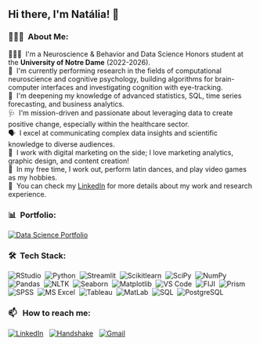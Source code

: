 ## Hi there, I'm Natália! 👋

### 👩🏽‍💻 &nbsp;About Me:

👩🏽‍🎓 &nbsp;I'm a Neuroscience & Behavior and Data Science Honors student at the **University of Notre Dame** (2022-2026).\
🧠 &nbsp;I'm currently performing research in the fields of computational neuroscience and cognitive psychology, building algorithms for brain-computer interfaces and investigating cognition with eye-tracking.\
🌱 &nbsp;I'm deepening my knowledge of advanced statistics, SQL, time series forecasting, and business analytics.\
🩺 &nbsp;I'm mission-driven and passionate about leveraging data to create positive change, especially within the healthcare sector.\
🗣️ &nbsp;I excel at communicating complex data insights and scientific knowledge to diverse audiences.\
📱 &nbsp;I work with digital marketing on the side; I love marketing analytics, graphic design, and content creation!\
👾 &nbsp;In my free time, I work out, perform latin dances, and play video games as my hobbies.\
📄 &nbsp;You can check my [LinkedIn](https://www.linkedin.com/in/naraujodc/) for more details about my work and research experience.

### 📊 &nbsp;Portfolio:
<a href="https://github.com/naraujodc/ARAUJO_Data_Science_Portfolio"><img alt="Data Science Portfolio" src="https://img.shields.io/badge/Data_Science_Portfolio-dec4fc?style=for-the-badge"/></a> &nbsp;

### 🛠 &nbsp;Tech Stack:

![RStudio](https://img.shields.io/badge/RStudio-1f65cc?style=flat&logo=rstudioide&logoColor=%2375AADB)&nbsp;
![Python](https://img.shields.io/badge/-Python-ffe873?style=flat&logo=python)&nbsp;
![Streamlit](https://img.shields.io/badge/Streamlit-ececec?style=flat&logo=streamlit)&nbsp;
![Scikitlearn](https://img.shields.io/badge/scikit_learn-101e27?logo=scikitlearn)&nbsp;
![SciPy](https://img.shields.io/badge/SciPy-575d63?logo=scipy)&nbsp;
![NumPy](https://img.shields.io/badge/numpy%20-%23013243.svg?&style=flat&logo=numpy&logoColor=white)&nbsp;
![Pandas](https://img.shields.io/badge/pandas%20-%23150458.svg?&style=flat&logo=pandas&logoColor=white)&nbsp;
![NLTK](https://img.shields.io/badge/NLTK-339933?logo=python&logoColor=white)&nbsp;
![Seaborn](https://img.shields.io/badge/Seaborn-79b6bc)&nbsp;
![Matplotlib](https://img.shields.io/badge/Matplotlib-1e3f5a)&nbsp;
![VS Code](https://img.shields.io/badge/VS_Code-179ff1)&nbsp;
![FIJI](https://img.shields.io/badge/FIJI_ImageJ-101e27?logo=imagej&logoColor=00D8E0)&nbsp;
![Prism](https://img.shields.io/badge/GraphPad%20Prism-0070C0)&nbsp;
![SPSS](https://img.shields.io/badge/SPSS-0530ad)&nbsp;
![MS Excel](https://img.shields.io/badge/MS_Excel-1D6F42)&nbsp;
![Tableau](https://img.shields.io/badge/Tableau-0070BA)&nbsp;
![MatLab](https://img.shields.io/badge/MatLab-ec5500)&nbsp;
![SQL](https://img.shields.io/badge/SQL-%235294E2?logoColor=%23FFFFFF)&nbsp;
![PostgreSQL](https://img.shields.io/badge/PostgreSQL-%234169E1?logo=postgresql&logoColor=%23FFFFFF)&nbsp;


### 📫 &nbsp; How to reach me:


<a href="https://www.linkedin.com/in/naraujodc/"><img alt="LinkedIn" src="https://img.shields.io/badge/LinkedIn%20-%230077B5.svg?&style=flat&logo=linkedin&logoColor=white"/></a> &nbsp;
<a href="https://nd.joinhandshake.com/profiles/peurpw"><img alt="Handshake" src="https://img.shields.io/badge/Handshake-D3FB52?logo=handshake&logoColor=black" /></a> &nbsp;
<a href="mailto:naraujodc@gmail.com"><img alt="Gmail" src="https://img.shields.io/badge/Gmail-D14836?style=flat&logo=gmail&logoColor=white" /></a> &nbsp;
